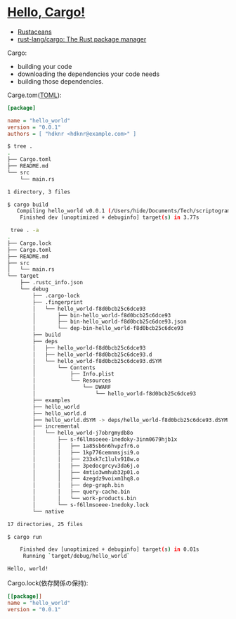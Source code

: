 # [Hello, Cargo!](https://doc.rust-lang.org/1.2.0/book/hello-cargo.html)

- [Rustaceans](https://www.rustaceans.org/)
- [rust-lang/cargo: The Rust package manager](https://github.com/rust-lang/cargo#installing-cargo-from-nightlies)

Cargo:

- building your code
- downloading the dependencies your code needs
- building those dependencies.

Carge.tom([TOML](https://github.com/toml-lang/toml)):

~~~ini
[package]

name = "hello_world"
version = "0.0.1"
authors = [ "hdknr <hdknr@example.com>" ]
~~~

~~~bash
$ tree .
.
├── Cargo.toml
├── README.md
└── src
    └── main.rs

1 directory, 3 files
~~~

~~~bash
$ cargo build
   Compiling hello_world v0.0.1 (/Users/hide/Documents/Tech/scriptogram/rust/guide/hello_cargo)
    Finished dev [unoptimized + debuginfo] target(s) in 3.77s
~~~

~~~bash
 tree . -a
.
├── Cargo.lock
├── Cargo.toml
├── README.md
├── src
│   └── main.rs
└── target
    ├── .rustc_info.json
    └── debug
        ├── .cargo-lock
        ├── .fingerprint
        │   └── hello_world-f8d0bcb25c6dce93
        │       ├── bin-hello_world-f8d0bcb25c6dce93
        │       ├── bin-hello_world-f8d0bcb25c6dce93.json
        │       └── dep-bin-hello_world-f8d0bcb25c6dce93
        ├── build
        ├── deps
        │   ├── hello_world-f8d0bcb25c6dce93
        │   ├── hello_world-f8d0bcb25c6dce93.d
        │   └── hello_world-f8d0bcb25c6dce93.dSYM
        │       └── Contents
        │           ├── Info.plist
        │           └── Resources
        │               └── DWARF
        │                   └── hello_world-f8d0bcb25c6dce93
        ├── examples
        ├── hello_world
        ├── hello_world.d
        ├── hello_world.dSYM -> deps/hello_world-f8d0bcb25c6dce93.dSYM
        ├── incremental
        │   └── hello_world-j7obrgmydb8o
        │       ├── s-f6llmsoeee-1nedoky-3inm0679hjb1x
        │       │   ├── 1a85sb6n6hvpzfr6.o
        │       │   ├── 1kp776cemnmsjsi9.o
        │       │   ├── 233xk7c1lulv918w.o
        │       │   ├── 3pedocgrcyv3da6j.o
        │       │   ├── 4mtio3wmhub32p01.o
        │       │   ├── 4zegdz9voixm1hq8.o
        │       │   ├── dep-graph.bin
        │       │   ├── query-cache.bin
        │       │   └── work-products.bin
        │       └── s-f6llmsoeee-1nedoky.lock
        └── native

17 directories, 25 files
~~~

~~~bash
$ cargo run

    Finished dev [unoptimized + debuginfo] target(s) in 0.01s
     Running `target/debug/hello_world`

Hello, world!
~~~

Cargo.lock(依存関係の保持):

~~~ini
[[package]]
name = "hello_world"
version = "0.0.1"
~~~